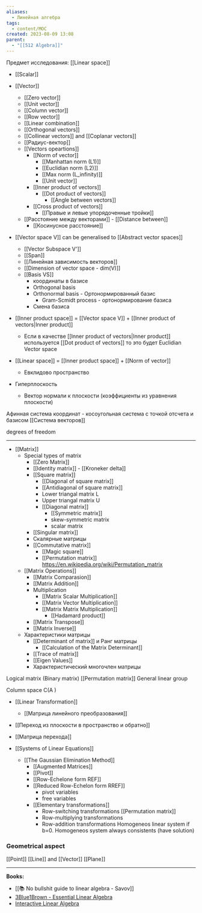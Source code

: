 ```yaml
---
aliases:
  - Линейная алгебра
tags:
  - content/MOC
created: 2023-08-09 13:08
parent:
  - "[[512 Algebra]]"
---
```

Предмет исследования:  [[Linear space]]

- [[Scalar]] 
- [[Vector]]
    - [[Zero vector]]
    - [[Unit vector]]
    - [[Column vector]]
    - [[Row vector]]
    - [[Linear combination]]
    - [[Orthogonal vectors]]
    - [[Collinear vectors]] and [[Coplanar vectors]]
    - [[Радиус-вектор]]
    - [[Vectors opeartions]]
        - [[Norm of vector]]
            - [[Manhattan norm (L1)]]
            - [[Euclidian norm (L2)]]
            - [[Max norm (L_infinity)]]
            - [[Unit vector]]
        - [[Inner product of vectors]]
            - [[Dot product of vectors]] 
                - [[Angle between vectors]]
        - [[Cross product of vectors]]
            - [[Правые и левые упорядоченные тройки]]
    - [[Расстояние между векторами]] - [[Distance between]]
        - [[Косинусное расстояние]]

- [[Vector space V]] can be generalised to [[Abstract vector spaces]]
    - [[Vector Subspace V']] 
    - [[Span]]
    - [[Линейная зависимость векторов]]
    - [[Dimension of vector space - dim(V)]]
    - [[Basis VS]]
        - координаты в базисе 
        - Orthogonal basis
        - Orthonormal basis - Ортонормированный базис
            - Gram-Scmidt process - ортонормирование базиса
        - Смена базиса
- [[Inner product space]] = [[Vector space V]] + [[Inner product of vectors|Inner product]] 
    - Если в качестве [[Inner product of vectors|Inner product]] используется [[Dot product of vectors]] то это будет Euclidian Vector space
- [[Linear space]] = [[Inner product space]] + [[Norm of vector]]
    - Евклидово пространство

- Гиперплоскость
    - Вектор нормали к плоскости (коэффициенты из уравнения плоскости)

Афинная система координат - косоугольная система с точкой отсчета и базисом
[[Система векторов]]

degrees of freedom

---

- [[Matrix]]
    - Special types of matrix
        - [[Zero Matrix]]
        - [[Identity matrix]] - [[Kroneker delta]]
        - [[Square matrix]]
            - [[Diagonal of square matrix]]
            - [[Antidiagonal of square matrix]]
            - Lower triangal matrix L
            - Upper triangal matrix U
            - [[Diagonal matrix]]
                - [[Symmetric matrix]]
                - skew-symmetric matrix
                - scalar matrix
        - [[Singular matrix]]
        - Скалярные матрицы
        - [[Commutative matrix]]
            - [[Magic square]]
            - [[Permutation matrix]] https://en.wikipedia.org/wiki/Permutation_matrix
    - [[Matrix Operations]]
        - [[Matrix Comparasion]]
        - [[Matrix Addition]]
        - Multiplication
            - [[Matrix Scalar Multiplication]]
            - [[Matrix Vector Multiplication]]
            - [[Matrix Matrix Multiplication]]
                - [[Hadamard product]]
        - [[Matrix Transpose]]
        - [[Matrix Inverse]]
    - Характеристики матрицы
        - [[Determinant of matrix]] и Ранг матрицы
            -  [[Calculation of the Matrix Determinant]]
        - [[Trace of matrix]]
        - [[Eigen Values]]
        - Характеристический многочлен матрицы

Logical matrix (Binary matrix)
[[Permutation matrix]] 
General linear group

Column space C(A )

- [[Linear Transformation]]
    - [[Матрица линейного преобразования]]
- [[Переход из плоскости в пространство и обратно]]
- [[Матрица перехода]]


- [[Systems of Linear Equations]]
    - [[The Gaussian Elimination Method]]
        - [[Augmented Matrices]]
        - [[Pivot]]
        - [[Row-Echelone form REF]]
        - [[Reduced Row-Echelon form RREF]]
            - pivot variables
            - free variables
        - [[Elementary transformations]]
            - Row-switching transformations [[Permutation matrix]]
            - Row-multiplying transformations
            - Row-addition transformations
Homogeneos linear system if b=0. Homogeneos system always consistents (have solution)
### Geometrical aspect
[[Point]]
[[Line]] and [[Vector]]
[[Plane]]


---

**Books:**
- [[📚 No bullshit guide to linear algebra - Savov]]
- [3Blue1Brown - Essential Linear Algebra](https://www.youtube.com/playlist?list=PLZHQObOWTQDPD3MizzM2xVFitgF8hE_ab)
- [Interactive Linear Algebra](https://textbooks.math.gatech.edu/ila/index.html)

 